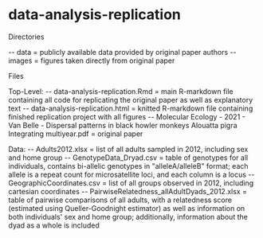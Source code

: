 # data-analysis-replication

Directories

-- data = publicly available data provided by original paper authors
-- images = figures taken directly from original paper

Files

Top-Level:
-- data-analysis-replication.Rmd = main R-markdown file containing all code for replicating the original paper as well as explanatory text
-- data-analysis-replication.html = knitted R-markdown file containing finished replication project with all figures
-- Molecular Ecology - 2021 - Van Belle - Dispersal patterns in black howler monkeys Alouatta pigra Integrating multiyear.pdf = original paper

Data:
-- Adults2012.xlsx = list of all adults sampled in 2012, including sex and home group
-- GenotypeData_Dryad.csv = table of genotypes for all individuals, contains bi-allelic genotypes in "alleleA/alleleB" format; each allele is a repeat count for microsatellite loci, and each column is a locus
-- GeographicCoordinates.csv = list of all groups observed in 2012, including cartesian coordinates
-- PairwiseRelatedness_allAdultDyads_2012.xlsx = table of pairwise comparisons of all adults, with a relatedness score (estimated using Queller-Goodnight estimator) as well as information on both individuals' sex and home group; additionally, information about the dyad as a whole is included